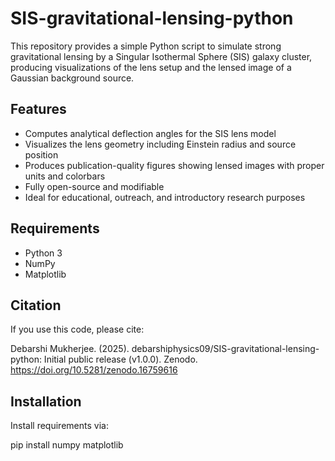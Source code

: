 # SIS-gravitational-lensing-python
This repository provides a simple Python script to simulate strong gravitational lensing by a Singular Isothermal Sphere (SIS) galaxy cluster, producing visualizations of the lens setup and the lensed image of a Gaussian background source.

## Features

- Computes analytical deflection angles for the SIS lens model
- Visualizes the lens geometry including Einstein radius and source position
- Produces publication-quality figures showing lensed images with proper units and colorbars
- Fully open-source and modifiable
- Ideal for educational, outreach, and introductory research purposes

## Requirements

- Python 3
- NumPy
- Matplotlib

## Citation

If you use this code, please cite:

Debarshi Mukherjee. (2025). debarshiphysics09/SIS-gravitational-lensing-python: Initial public release (v1.0.0). Zenodo. https://doi.org/10.5281/zenodo.16759616

## Installation

Install requirements via:

pip install numpy matplotlib
